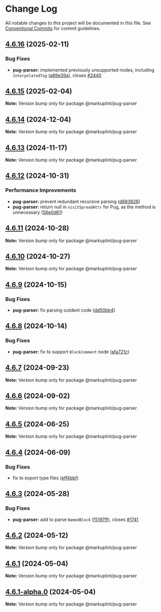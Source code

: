 # Change Log

All notable changes to this project will be documented in this file.
See [Conventional Commits](https://conventionalcommits.org) for commit guidelines.

## [4.6.16](https://github.com/markuplint/markuplint/compare/@markuplint/pug-parser@4.6.15...@markuplint/pug-parser@4.6.16) (2025-02-11)

### Bug Fixes

- **pug-parser:** implemented previously unsupported nodes, including `InterpolatedTag` ([a89e39a](https://github.com/markuplint/markuplint/commit/a89e39ab5bc09bfef2c7bc7fdcba65f6b672eb34)), closes [#2440](https://github.com/markuplint/markuplint/issues/2440)

## [4.6.15](https://github.com/markuplint/markuplint/compare/@markuplint/pug-parser@4.6.14...@markuplint/pug-parser@4.6.15) (2025-02-04)

**Note:** Version bump only for package @markuplint/pug-parser

## [4.6.14](https://github.com/markuplint/markuplint/compare/@markuplint/pug-parser@4.6.13...@markuplint/pug-parser@4.6.14) (2024-12-04)

**Note:** Version bump only for package @markuplint/pug-parser

## [4.6.13](https://github.com/markuplint/markuplint/compare/@markuplint/pug-parser@4.6.12...@markuplint/pug-parser@4.6.13) (2024-11-17)

**Note:** Version bump only for package @markuplint/pug-parser

## [4.6.12](https://github.com/markuplint/markuplint/compare/@markuplint/pug-parser@4.6.11...@markuplint/pug-parser@4.6.12) (2024-10-31)

### Performance Improvements

- **pug-parser:** prevent redundant recursive parsing ([d883826](https://github.com/markuplint/markuplint/commit/d883826d25745a31f45e5ba7cde1dfa8f32a358c))
- **pug-parser:** return null in `visitSpreadAttr` for Pug, as the method is unnecessary ([56e0d61](https://github.com/markuplint/markuplint/commit/56e0d61e370872a4328ff3e70a89947bc6fbcf7a))

## [4.6.11](https://github.com/markuplint/markuplint/compare/@markuplint/pug-parser@4.6.10...@markuplint/pug-parser@4.6.11) (2024-10-28)

**Note:** Version bump only for package @markuplint/pug-parser

## [4.6.10](https://github.com/markuplint/markuplint/compare/@markuplint/pug-parser@4.6.9...@markuplint/pug-parser@4.6.10) (2024-10-27)

**Note:** Version bump only for package @markuplint/pug-parser

## [4.6.9](https://github.com/markuplint/markuplint/compare/@markuplint/pug-parser@4.6.8...@markuplint/pug-parser@4.6.9) (2024-10-15)

### Bug Fixes

- **pug-parser:** fix parsing outdent code ([dd50bb4](https://github.com/markuplint/markuplint/commit/dd50bb423bbd1c466fe10c59a1778b5572d60457))

## [4.6.8](https://github.com/markuplint/markuplint/compare/@markuplint/pug-parser@4.6.7...@markuplint/pug-parser@4.6.8) (2024-10-14)

### Bug Fixes

- **pug-parser:** fix to support `BlockComment` node ([afa721c](https://github.com/markuplint/markuplint/commit/afa721cd29cab8a47fa27cefe808d3fb7066b42e))

## [4.6.7](https://github.com/markuplint/markuplint/compare/@markuplint/pug-parser@4.6.6...@markuplint/pug-parser@4.6.7) (2024-09-23)

**Note:** Version bump only for package @markuplint/pug-parser

## [4.6.6](https://github.com/markuplint/markuplint/compare/@markuplint/pug-parser@4.6.5...@markuplint/pug-parser@4.6.6) (2024-09-02)

**Note:** Version bump only for package @markuplint/pug-parser

## [4.6.5](https://github.com/markuplint/markuplint/compare/@markuplint/pug-parser@4.6.4...@markuplint/pug-parser@4.6.5) (2024-06-25)

**Note:** Version bump only for package @markuplint/pug-parser

## [4.6.4](https://github.com/markuplint/markuplint/compare/@markuplint/pug-parser@4.6.3...@markuplint/pug-parser@4.6.4) (2024-06-09)

### Bug Fixes

- fix to export type files ([eff4bbf](https://github.com/markuplint/markuplint/commit/eff4bbfd127574809dc5e15d7cafe87699758ee0))

## [4.6.3](https://github.com/markuplint/markuplint/compare/@markuplint/pug-parser@4.6.2...@markuplint/pug-parser@4.6.3) (2024-05-28)

### Bug Fixes

- **pug-parser:** add to parse `NamedBlock` ([f5197ff](https://github.com/markuplint/markuplint/commit/f5197ffd5281a9a67ad62dfc340b4422a3c20237)), closes [#1741](https://github.com/markuplint/markuplint/issues/1741)

## [4.6.2](https://github.com/markuplint/markuplint/compare/@markuplint/pug-parser@4.6.1...@markuplint/pug-parser@4.6.2) (2024-05-12)

**Note:** Version bump only for package @markuplint/pug-parser

## [4.6.1](https://github.com/markuplint/markuplint/compare/@markuplint/pug-parser@4.6.1-alpha.0...@markuplint/pug-parser@4.6.1) (2024-05-04)

**Note:** Version bump only for package @markuplint/pug-parser

## [4.6.1-alpha.0](https://github.com/markuplint/markuplint/compare/@markuplint/pug-parser@4.6.0...@markuplint/pug-parser@4.6.1-alpha.0) (2024-05-04)

**Note:** Version bump only for package @markuplint/pug-parser
